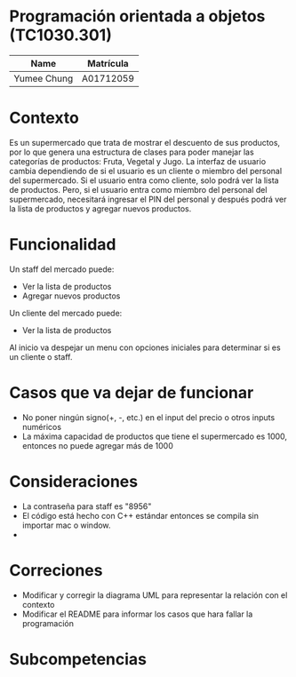 # Programación orientada a objetos (TC1030.301)
| Name | Matrícula |
| :---: | :---:|
| Yumee Chung | A01712059 |

# Contexto
Es un supermercado que trata de mostrar el descuento de sus productos, por lo que genera una estructura de clases para poder manejar las categorías de productos: Fruta, Vegetal y Jugo. La interfaz de usuario cambia dependiendo de si el usuario es un cliente o miembro del personal del supermercado. Si el usuario entra como cliente, solo podrá ver la lista de productos. Pero, si el usuario entra como miembro del personal del supermercado, necesitará ingresar el PIN del personal y después podrá ver la lista de productos y agregar nuevos productos.

# Funcionalidad
Un staff del mercado puede:
- Ver la lista de productos
- Agregar nuevos productos

Un cliente del mercado puede:
- Ver la lista de productos

Al inicio va despejar un menu con opciones iniciales para determinar si es un cliente o staff.

# Casos que va dejar de funcionar
- No poner ningún signo(+, -, etc.) en el input del precio o otros inputs numéricos
- La máxima capacidad de productos que tiene el supermercado es 1000, entonces no puede agregar más de 1000

# Consideraciones
- La contraseña para staff es "8956"
- El código está hecho con C++ estándar entonces se compila sin importar mac o window.
- 

# Correciones
- Modificar y corregir la diagrama UML para representar la relación con el contexto
- Modificar el README para informar los casos que hara fallar la programación

# Subcompetencias
